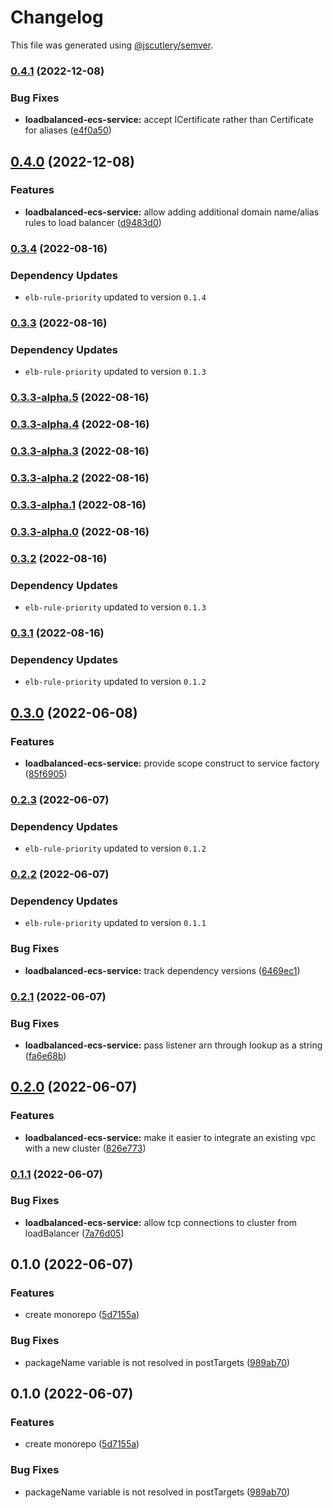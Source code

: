# Changelog

This file was generated using [@jscutlery/semver](https://github.com/jscutlery/semver).

### [0.4.1](https://github.com/justicointeractive/ji-constructs/compare/loadbalanced-ecs-service-0.4.0...loadbalanced-ecs-service-0.4.1) (2022-12-08)


### Bug Fixes

* **loadbalanced-ecs-service:** accept ICertificate rather than Certificate for aliases ([e4f0a50](https://github.com/justicointeractive/ji-constructs/commit/e4f0a50c7071b3f6016d1269dc7fbae90e2ff2aa))

## [0.4.0](https://github.com/justicointeractive/ji-constructs/compare/loadbalanced-ecs-service-0.3.4...loadbalanced-ecs-service-0.4.0) (2022-12-08)


### Features

* **loadbalanced-ecs-service:** allow adding additional domain name/alias rules to load balancer ([d9483d0](https://github.com/justicointeractive/ji-constructs/commit/d9483d0082d155ecb1adfa00be5ae0325f6f122b))

### [0.3.4](https://github.com/justicointeractive/ji-constructs/compare/loadbalanced-ecs-service-0.3.3...loadbalanced-ecs-service-0.3.4) (2022-08-16)

### Dependency Updates

* `elb-rule-priority` updated to version `0.1.4`
### [0.3.3](https://github.com/justicointeractive/ji-constructs/compare/loadbalanced-ecs-service-0.3.3-alpha.5...loadbalanced-ecs-service-0.3.3) (2022-08-16)

### Dependency Updates

* `elb-rule-priority` updated to version `0.1.3`
### [0.3.3-alpha.5](https://github.com/justicointeractive/ji-constructs/compare/loadbalanced-ecs-service-0.3.3-alpha.4...loadbalanced-ecs-service-0.3.3-alpha.5) (2022-08-16)

### [0.3.3-alpha.4](https://github.com/justicointeractive/ji-constructs/compare/loadbalanced-ecs-service-0.3.3-alpha.3...loadbalanced-ecs-service-0.3.3-alpha.4) (2022-08-16)

### [0.3.3-alpha.3](https://github.com/justicointeractive/ji-constructs/compare/loadbalanced-ecs-service-0.3.3-alpha.2...loadbalanced-ecs-service-0.3.3-alpha.3) (2022-08-16)

### [0.3.3-alpha.2](https://github.com/justicointeractive/ji-constructs/compare/loadbalanced-ecs-service-0.3.3-alpha.1...loadbalanced-ecs-service-0.3.3-alpha.2) (2022-08-16)

### [0.3.3-alpha.1](https://github.com/justicointeractive/ji-constructs/compare/loadbalanced-ecs-service-0.3.3-alpha.0...loadbalanced-ecs-service-0.3.3-alpha.1) (2022-08-16)

### [0.3.3-alpha.0](https://github.com/justicointeractive/ji-constructs/compare/loadbalanced-ecs-service-0.3.2...loadbalanced-ecs-service-0.3.3-alpha.0) (2022-08-16)

### [0.3.2](https://github.com/justicointeractive/ji-constructs/compare/loadbalanced-ecs-service-0.3.1...loadbalanced-ecs-service-0.3.2) (2022-08-16)

### Dependency Updates

* `elb-rule-priority` updated to version `0.1.3`
### [0.3.1](https://github.com/justicointeractive/ji-constructs/compare/loadbalanced-ecs-service-0.3.0...loadbalanced-ecs-service-0.3.1) (2022-08-16)

### Dependency Updates

* `elb-rule-priority` updated to version `0.1.2`
## [0.3.0](https://github.com/justicointeractive/ji-constructs/compare/loadbalanced-ecs-service-0.2.3...loadbalanced-ecs-service-0.3.0) (2022-06-08)


### Features

* **loadbalanced-ecs-service:** provide scope construct to service factory ([85f6905](https://github.com/justicointeractive/ji-constructs/commit/85f6905367a0360ea8222ae672aabe9b9736d296))

### [0.2.3](https://github.com/justicointeractive/ji-constructs/compare/loadbalanced-ecs-service-0.2.2...loadbalanced-ecs-service-0.2.3) (2022-06-07)

### Dependency Updates

* `elb-rule-priority` updated to version `0.1.2`
### [0.2.2](https://github.com/justicointeractive/ji-constructs/compare/loadbalanced-ecs-service-0.2.1...loadbalanced-ecs-service-0.2.2) (2022-06-07)

### Dependency Updates

* `elb-rule-priority` updated to version `0.1.1`

### Bug Fixes

* **loadbalanced-ecs-service:** track dependency versions ([6469ec1](https://github.com/justicointeractive/ji-constructs/commit/6469ec113097a4b6cd6a1f2f8560edb64467c956))

### [0.2.1](https://github.com/justicointeractive/ji-constructs/compare/loadbalanced-ecs-service-0.2.0...loadbalanced-ecs-service-0.2.1) (2022-06-07)


### Bug Fixes

* **loadbalanced-ecs-service:** pass listener arn through lookup as a string ([fa6e68b](https://github.com/justicointeractive/ji-constructs/commit/fa6e68b992fe3713bec8acd4df504e8dade310ff))

## [0.2.0](https://github.com/justicointeractive/ji-constructs/compare/loadbalanced-ecs-service-0.1.1...loadbalanced-ecs-service-0.2.0) (2022-06-07)


### Features

* **loadbalanced-ecs-service:** make it easier to integrate an existing vpc with a new cluster ([826e773](https://github.com/justicointeractive/ji-constructs/commit/826e773dec581784b0e31dbb75b5a3c839e9ab73))

### [0.1.1](https://github.com/justicointeractive/ji-constructs/compare/loadbalanced-ecs-service-0.1.0...loadbalanced-ecs-service-0.1.1) (2022-06-07)


### Bug Fixes

* **loadbalanced-ecs-service:** allow tcp connections to cluster from loadBalancer ([7a76d05](https://github.com/justicointeractive/ji-constructs/commit/7a76d05c8d313f0533fc6210c77ec2aecd15ae17))

## 0.1.0 (2022-06-07)


### Features

* create monorepo ([5d7155a](https://github.com/justicointeractive/ji-constructs/commit/5d7155a88841822fa7c984658f95ebf36d56af6e))


### Bug Fixes

* packageName variable is not resolved in postTargets ([989ab70](https://github.com/justicointeractive/ji-constructs/commit/989ab70521d1895358447f136a1817221c03281e))

## 0.1.0 (2022-06-07)


### Features

* create monorepo ([5d7155a](https://github.com/justicointeractive/ji-constructs/commit/5d7155a88841822fa7c984658f95ebf36d56af6e))


### Bug Fixes

* packageName variable is not resolved in postTargets ([989ab70](https://github.com/justicointeractive/ji-constructs/commit/989ab70521d1895358447f136a1817221c03281e))

